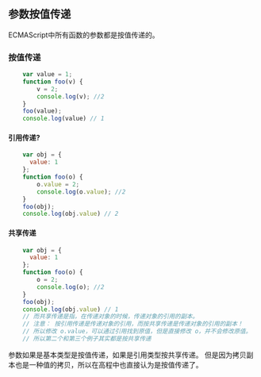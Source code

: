 ## 参数按值传递
ECMAScript中所有函数的参数都是按值传递的。
### 按值传递
```js
    var value = 1;
    function foo(v) {
        v = 2;
        console.log(v); //2
    }
    foo(value);
    console.log(value) // 1
```

#### 引用传递?
```js
    var obj = {
      value: 1
    };
    function foo(o) {
        o.value = 2;
        console.log(o.value); //2
    }
    foo(obj);
    console.log(obj.value) // 2
```
#### 共享传递
```js
    var obj = {
      value: 1
    };
    function foo(o) {
        o = 2;
        console.log(o); //2
    }
    foo(obj);
    console.log(obj.value) // 1
    // 而共享传递是指，在传递对象的时候，传递对象的引用的副本。
    // 注意： 按引用传递是传递对象的引用，而按共享传递是传递对象的引用的副本！
    // 所以修改 o.value，可以通过引用找到原值，但是直接修改 o，并不会修改原值。
    // 所以第二个和第三个例子其实都是按共享传递
```
参数如果是基本类型是按值传递，如果是引用类型按共享传递。
但是因为拷贝副本也是一种值的拷贝，所以在高程中也直接认为是按值传递了。
